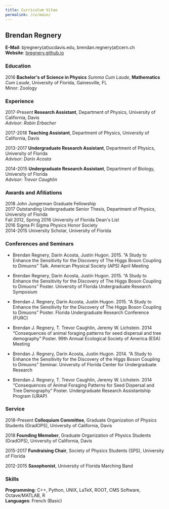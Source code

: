 ```yaml
---
title: Curriculum Vitae
permalink: /cv/main/
---
```


## Brendan Regnery
**E-Mail**: bjregnery(at)ucdavis.edu, brendan.regnery(at)cern.ch   
**Website**: [bregnery.github.io](bregnery.github.io)

### Education

2016 **Bachelor's of Science in Physics** *Summa Cum Laude*, **Mathematics** *Cum Laude*, University of Florida, Gainesville, FL  
Minor: Zoology

### Experience

2017-Present **Research Assistant**, Department of Physics, University of California, Davis  
*Advisor: Robin Erbacher*

2017-2018 **Teaching Assistant**, Department of Physics, University of California, Davis

2013-2017 **Undergraduate Research Assistant**, Department of Physics, University of Florida  
*Advisor: Darin Acosta*

2014-2015 **Undergraduate Research Assistant**, Department of Biology, University of Florida  
*Advisor: Trevor Caughlin*

### Awards and Afiliations

2018 John Jungerman Graduate Fellowship  
2017 Outstanding Undergraduate Senior Thesis, Department of Physics, University of Florida  
Fall 2012, Spring 2016 University of Florida Dean's List  
2016 Sigma Pi Sigma Physics Honor Society  
2014-2015 University Scholar, University of Florida

### Conferences and Seminars

* Brendan Regnery, Darin Acosta, Justin Hugon. 2015. “A Study to Enhance the Sensitivity for the Discovery 
of The Higgs Boson Coupling to Dimuons” Talk. American Physical Society (APS) April Meeting

* Brendan Regnery, Darin Acosta, Justin Hugon. 2015. “A Study to Enhance the Sensitivity for the Discovery 
of The Higgs Boson Coupling to Dimuons” Poster. University of Florida Undergraduate Research Symposium

* Brendan J. Regnery, Darin Acosta, Justin Hugon. 2015. “A Study to Enhance the Sensitivity for the Discovery 
of The Higgs Boson Coupling to Dimuons” Poster. Florida Undergraduate Research Conference (FURC)

* Brendan J. Regnery, T. Trevor Caughlin, Jeremy W. Lichstein. 2014 “Consequences of animal foraging patterns 
for seed dispersal and tree demography” Poster. 99th Annual Ecological Society of America (ESA) Meeting

* Brendan J. Regnery, Darin Acosta, Justin Hugon. 2014. “A Study to Enhance the Sensitivity for the Discovery 
of the Higgs Boson Coupling to Dimuons” Seminar. University of Florida Center for Undergraduate Research

* Brendan J. Regnery, T. Trevor Caughlin, Jeremy W. Lichstein. 2014 “Consequences of Animal Foraging Patterns 
for Seed Dispersal and Tree Demography” Poster. Undergraduate Research Assistantship Program (URAP)

### Service

2018-Present **Colloquium Committee**, Graduate Organization of Physics Students (GradOPS), University of California, Davis

2018 **Founding Memeber**, Graduate Organization of Physics Students (GradOPS), University of California, Davis

2015-2017 **Fundraising Chair**, Society of Physics Students (SPS), University of Florida

2012-2015 **Saxophonist**, University of Florida Marching Band

### Skills

**Programming**: C++, Python, UNIX, LaTeX, ROOT, CMS Software, Octave/MATLAB, R  
**Languages**: French (Basic)

